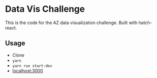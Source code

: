 # Data Vis Challenge

This is the code for the AZ data visualization challenge. Built with hatch-react.

## Usage

- Clone
- `yarn`
- `yarn run start:dev`
- [localhost:3000](http://localhost:4000)
